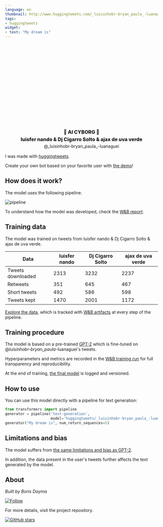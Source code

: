 ```yaml
---
language: en
thumbnail: http://www.huggingtweets.com/_luisinhobr-bryan_paula_-luanaguei/1639505852811/predictions.png
tags:
- huggingtweets
widget:
- text: "My dream is"
---
```


<div class="inline-flex flex-col" style="line-height: 1.5;">
    <div class="flex">
        <div
			style="display:inherit; margin-left: 4px; margin-right: 4px; width: 92px; height:92px; border-radius: 50%; background-size: cover; background-image: url(&#39;https://pbs.twimg.com/profile_images/1390224220643278850/LcIZLss-_400x400.jpg&#39;)">
        </div>
        <div
            style="display:inherit; margin-left: 4px; margin-right: 4px; width: 92px; height:92px; border-radius: 50%; background-size: cover; background-image: url(&#39;https://pbs.twimg.com/profile_images/1407505852580442113/U6iWBRLs_400x400.jpg&#39;)">
        </div>
        <div
            style="display:inherit; margin-left: 4px; margin-right: 4px; width: 92px; height:92px; border-radius: 50%; background-size: cover; background-image: url(&#39;https://pbs.twimg.com/profile_images/1459704723506872320/gLulTAzG_400x400.jpg&#39;)">
        </div>
    </div>
    <div style="text-align: center; margin-top: 3px; font-size: 16px; font-weight: 800">🤖 AI CYBORG 🤖</div>
    <div style="text-align: center; font-size: 16px; font-weight: 800">luisfer nando & Dj Cigarro Solto & ajax de uva verde</div>
    <div style="text-align: center; font-size: 14px;">@_luisinhobr-bryan_paula_-luanaguei</div>
</div>

I was made with [huggingtweets](https://github.com/borisdayma/huggingtweets).

Create your own bot based on your favorite user with [the demo](https://colab.research.google.com/github/borisdayma/huggingtweets/blob/master/huggingtweets-demo.ipynb)!

## How does it work?

The model uses the following pipeline.

![pipeline](https://github.com/borisdayma/huggingtweets/blob/master/img/pipeline.png?raw=true)

To understand how the model was developed, check the [W&B report](https://wandb.ai/wandb/huggingtweets/reports/HuggingTweets-Train-a-Model-to-Generate-Tweets--VmlldzoxMTY5MjI).

## Training data

The model was trained on tweets from luisfer nando & Dj Cigarro Solto & ajax de uva verde.

| Data | luisfer nando | Dj Cigarro Solto | ajax de uva verde |
| --- | --- | --- | --- |
| Tweets downloaded | 2313 | 3232 | 2237 |
| Retweets | 351 | 645 | 467 |
| Short tweets | 492 | 586 | 598 |
| Tweets kept | 1470 | 2001 | 1172 |

[Explore the data](https://wandb.ai/wandb/huggingtweets/runs/39qoxauq/artifacts), which is tracked with [W&B artifacts](https://docs.wandb.com/artifacts) at every step of the pipeline.

## Training procedure

The model is based on a pre-trained [GPT-2](https://huggingface.co/gpt2) which is fine-tuned on @_luisinhobr-bryan_paula_-luanaguei's tweets.

Hyperparameters and metrics are recorded in the [W&B training run](https://wandb.ai/wandb/huggingtweets/runs/30onq8vd) for full transparency and reproducibility.

At the end of training, [the final model](https://wandb.ai/wandb/huggingtweets/runs/30onq8vd/artifacts) is logged and versioned.

## How to use

You can use this model directly with a pipeline for text generation:

```python
from transformers import pipeline
generator = pipeline('text-generation',
                     model='huggingtweets/_luisinhobr-bryan_paula_-luanaguei')
generator("My dream is", num_return_sequences=5)
```

## Limitations and bias

The model suffers from [the same limitations and bias as GPT-2](https://huggingface.co/gpt2#limitations-and-bias).

In addition, the data present in the user's tweets further affects the text generated by the model.

## About

*Built by Boris Dayma*

[![Follow](https://img.shields.io/twitter/follow/borisdayma?style=social)](https://twitter.com/intent/follow?screen_name=borisdayma)

For more details, visit the project repository.

[![GitHub stars](https://img.shields.io/github/stars/borisdayma/huggingtweets?style=social)](https://github.com/borisdayma/huggingtweets)
